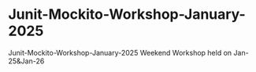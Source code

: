 # Junit-Mockito-Workshop-January-2025
Junit-Mockito-Workshop-January-2025 Weekend Workshop held on Jan-25&amp;Jan-26
